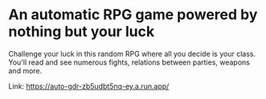 # An automatic RPG game powered by nothing but your luck

Challenge your luck in this random RPG where all you decide is your class.
You'll read and see numerous fights, relations between parties, weapons and more.

Link: https://auto-gdr-zb5udbt5nq-ey.a.run.app/
